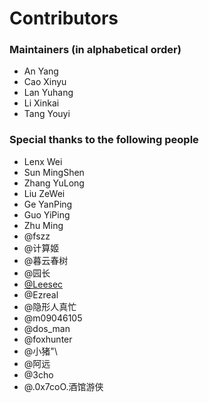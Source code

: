# Contributors

### Maintainers (in alphabetical order)

* An Yang
* Cao Xinyu
* Lan Yuhang
* Li Xinkai
* Tang Youyi

### Special thanks to the following people

* Lenx Wei
* Sun MingShen
* Zhang YuLong
* Liu ZeWei
* Ge YanPing
* Guo YiPing
* Zhu Ming
* @fszz
* @计算姬
* @暮云春树
* @园长
* [@Leesec](http://www.leesec.com/)
* @Ezreal
* @隐形人真忙
* @m09046105
* @dos_man
* @foxhunter
* @小猪"\\
* @阿远
* @3cho
* @.0x7coO.酒馆游侠
